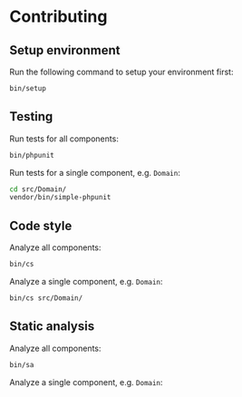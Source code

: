 # Contributing

## Setup environment

Run the following command to setup your environment first:

```bash
bin/setup
```

## Testing

Run tests for all components:

```bash
bin/phpunit
```

Run tests for a single component, e.g. `Domain`:

```bash
cd src/Domain/
vendor/bin/simple-phpunit
```

## Code style

Analyze all components:

```bash
bin/cs
```

Analyze a single component, e.g. `Domain`:

```bash
bin/cs src/Domain/
```

## Static analysis

Analyze all components:

```bash
bin/sa
```

Analyze a single component, e.g. `Domain`:

```bash
bin/sa src/Domain/
```

## Helping others

To checkout another open pull request from this repository use:

```bash
bin/pr <pr-number>
```

It will add a new git remote `github-pr-XXX` pointing to the author's SSH URL and checkout their branch locally using the same name.
